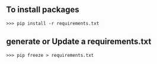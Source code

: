## To install packages
    >>> pip install -r requirements.txt

## generate or Update a requirements.txt
    >>> pip freeze > requirements.txt 